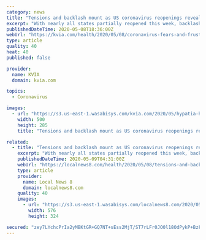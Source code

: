 ```yaml
---
category: news
title: "Tensions and backlash mount as US coronavirus reopenings reveal a new way of life"
excerpt: "With nearly all states partially reopened this week, backlash and frustrations are growing Friday as Americans struggle with ways to combat the deadly coronavirus. More than 45 states by Sunday will have relaxed restrictions on some combination of businesses,"
publishedDateTime: 2020-05-08T18:36:00Z
webUrl: "https://kvia.com/health/2020/05/08/coronavirus-fears-and-frustrations-divide-the-nation-as-nearly-all-states-partially-reopen-2/"
type: article
quality: 40
heat: 40
published: false

provider:
  name: KVIA
  domain: kvia.com

topics:
  - Coronavirus

images:
  - url: "https://s3.us-east-1.wasabisys.com/kvia.com/2020/05/hypatia-h_5f53b5d9ec59a2987def71c2ca5769f5-h_e5ebd2b83dc03d3d25356f302ed1c500_preview-2.jpg"
    width: 500
    height: 285
    title: "Tensions and backlash mount as US coronavirus reopenings reveal a new way of life"

related:
  - title: "Tensions and backlash mount as US coronavirus reopenings reveal a new way of life"
    excerpt: "With nearly all states partially reopened this week, backlash and frustrations are growing as Americans struggle with ways to combat the deadly coronavirus. By Sunday, more than 45 states will have relaxed restrictions on some combination of businesses,"
    publishedDateTime: 2020-05-09T04:31:00Z
    webUrl: "https://localnews8.com/health/2020/05/08/tensions-and-backlash-mount-as-us-coronavirus-reopenings-reveal-a-new-way-of-life/"
    type: article
    provider:
      name: Local News 8
      domain: localnews8.com
    quality: 40
    images:
      - url: "https://s3.us-east-1.wasabisys.com/localnews8.com/2020/05/200507005229-new-jersey-morgue-attendant-daffodils-honors-deceased-tanisha-brunson-malone-intv-ctn-vpx-00001729-live-video-22.jpg"
        width: 576
        height: 324

secured: "zey7LYchcPrIa2yMBKtGR+GQ7NT+sEss2MjT/ST7rLFr0JO0l18OdPykP+BzFGG/g0GrRWsZchiDShmiThYlSbeLlBIbhGfS0bIZrsFVgdg6cX8RbYDLcLBXUrWThcWuy6rKiaYf1bE0DD5P0R6yFYZgMO5ZmYstkN0ZNS1nt7fEaWO4cYNhlGs7rlO2y6orqP33c4xGvOwYvkCCAO4dUMk00uvVdsCu9PTSxMHsMMXffwpdCf4TareSQzEHZtSwQa4c8N9UCiLu6+vQG97S+qc1lHCrGJ0iU39xOG+ZRGRzVe8phGxsSZCUqbzoBluj;Iz6+jHoatU4bhqb8D0rsZQ=="
---
```


